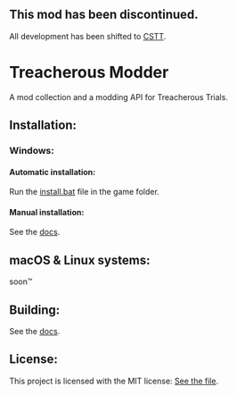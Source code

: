 ## This mod has been discontinued.
All development has been shifted to [CSTT](https://github.com/Hassunaama/CoolSpeedrunTTool).

# Treacherous Modder
A mod collection and a modding API for Treacherous Trials.

## Installation:
### Windows:
#### Automatic installation:
Run the [install.bat](install.bat) file in the game folder.

#### Manual installation:
See the [docs](https://hassunaama.github.io/Treacherous-ModAPI/).

## macOS & Linux systems:
soon™

## Building:
See the [docs](https://hassunaama.github.io/Treacherous-ModAPI/building).

## License:
This project is licensed with the MIT license: [See the file](LICENSE).
